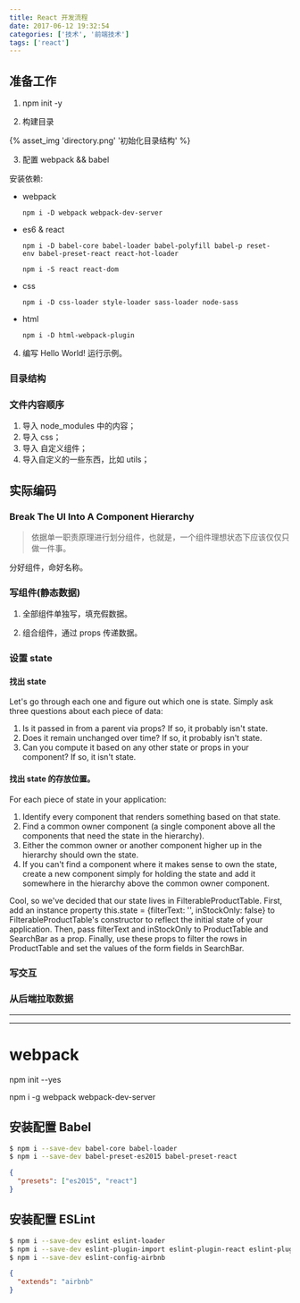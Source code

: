 ```yaml
---
title: React 开发流程
date: 2017-06-12 19:32:54
categories: ['技术', '前端技术']
tags: ['react']
---
```


## 准备工作

1. npm init -y

2. 构建目录

  {% asset_img 'directory.png' '初始化目录结构' %}

3. 配置 webpack && babel

  安装依赖:

  - webpack

    ```
    npm i -D webpack webpack-dev-server
    ```

  - es6 & react

    ```
    npm i -D babel-core babel-loader babel-polyfill babel-p reset-env babel-preset-react react-hot-loader

    npm i -S react react-dom
    ```

  - css

    ```
    npm i -D css-loader style-loader sass-loader node-sass
    ```

  - html

    ```
    npm i -D html-webpack-plugin
    ```

4. 编写 Hello World! 运行示例。

###

### 目录结构

### 文件内容顺序

1. 导入 node_modules 中的内容；
2. 导入 css；
3. 导入 自定义组件；
4. 导入自定义的一些东西，比如 utils；

## 实际编码

### Break The UI Into A Component Hierarchy

> 依据单一职责原理进行划分组件，也就是，一个组件理想状态下应该仅仅只做一件事。

分好组件，命好名称。

### 写组件(静态数据)

1. 全部组件单独写，填充假数据。

2. 组合组件，通过 props 传递数据。

### 设置 state

#### 找出 state

Let's go through each one and figure out which one is state. Simply ask three questions about each piece of data:

1. Is it passed in from a parent via props? If so, it probably isn't state.
2. Does it remain unchanged over time? If so, it probably isn't state.
3. Can you compute it based on any other state or props in your component? If so, it isn't state.

#### 找出 state 的存放位置。

For each piece of state in your application:

1. Identify every component that renders something based on that state.
2. Find a common owner component (a single component above all the components that need the state in the hierarchy).
3. Either the common owner or another component higher up in the hierarchy should own the state.
4. If you can't find a component where it makes sense to own the state, create a new component simply for holding the state and add it somewhere in the hierarchy above the common owner component.

Cool, so we've decided that our state lives in FilterableProductTable. First, add an instance property this.state = {filterText: '', inStockOnly: false} to FilterableProductTable's constructor to reflect the initial state of your application. Then, pass filterText and inStockOnly to ProductTable and SearchBar as a prop. Finally, use these props to filter the rows in ProductTable and set the values of the form fields in SearchBar.

### 写交互

### 从后端拉取数据

---



---

# webpack

npm init --yes

npm i -g webpack webpack-dev-server

## 安装配置 Babel

```bash
$ npm i --save-dev babel-core babel-loader
$ npm i --save-dev babel-preset-es2015 babel-preset-react
```

```json
{
  "presets": ["es2015", "react"]
}
```

## 安装配置 ESLint

```bash
$ npm i --save-dev eslint eslint-loader
$ npm i --save-dev eslint-plugin-import eslint-plugin-react eslint-plugin-jsx-a11y
$ npm i --save-dev eslint-config-airbnb
```

```json
{
  "extends": "airbnb"
}
```
